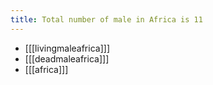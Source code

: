 ```yaml
---
title: Total number of male in Africa is 11
---
```



* [[[livingmaleafrica]]]
* [[[deadmaleafrica]]]
* [[[africa]]]
